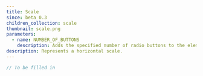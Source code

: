 ```yaml
---
title: Scale
since: beta 0.3
children_collection: scale
thumbnail: scale.png
parameters:
  - name: NUMBER_OF_BUTTONS
    description: Adds the specified number of radio buttons to the element.
description: Represents a horizontal scale.
---
```


```javascript
// To be filled in
```


